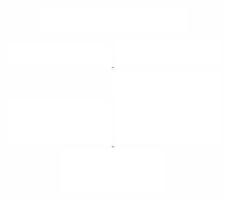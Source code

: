<p align="center">
  <a href="https://github.com/awprice">
    <img src="./header.svg" width="70%" />
  </a>
  <a href="https://github.com/kripu77">
    <img src="./repositories.svg" width="49%" />
  </a>
  <a href="https://github.com/kripu77">
    <img src="./acti_comm.svg" width="49%" />
  </a>
  <a href="https://github.com/kripu77">
    <img src="./iso_calender.svg" width="49%" />
  </a>
  <a href="https://github.com/kripu77">
    <img src="./github-habits.svg" width="49%" />
  </a>
  <a href="https://github.com/kripu77">
    <img src="./achievements.svg" width="49%" />
  </a>
</p>

